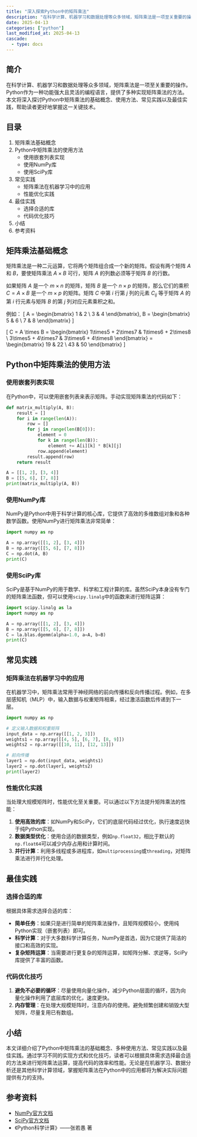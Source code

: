 ```yaml
---
title: "深入探索Python中的矩阵乘法"
description: "在科学计算、机器学习和数据处理等众多领域，矩阵乘法是一项至关重要的操作。Python作为一种功能强大且灵活的编程语言，提供了多种实现矩阵乘法的方法。本文将深入探讨Python中矩阵乘法的基础概念、使用方法、常见实践以及最佳实践，帮助读者更好地掌握这一关键技术。"
date: 2025-04-13
categories: ["python"]
last_modified_at: 2025-04-13
cascade:
  - type: docs
---
```



## 简介
在科学计算、机器学习和数据处理等众多领域，矩阵乘法是一项至关重要的操作。Python作为一种功能强大且灵活的编程语言，提供了多种实现矩阵乘法的方法。本文将深入探讨Python中矩阵乘法的基础概念、使用方法、常见实践以及最佳实践，帮助读者更好地掌握这一关键技术。

<!-- more -->
## 目录
1. 矩阵乘法基础概念
2. Python中矩阵乘法的使用方法
    - 使用嵌套列表实现
    - 使用NumPy库
    - 使用SciPy库
3. 常见实践
    - 矩阵乘法在机器学习中的应用
    - 性能优化实践
4. 最佳实践
    - 选择合适的库
    - 代码优化技巧
5. 小结
6. 参考资料

## 矩阵乘法基础概念
矩阵乘法是一种二元运算，它将两个矩阵组合成一个新的矩阵。假设有两个矩阵 $A$ 和 $B$，要使矩阵乘法 $A \times B$ 可行，矩阵 $A$ 的列数必须等于矩阵 $B$ 的行数。

如果矩阵 $A$ 是一个 $m \times n$ 的矩阵，矩阵 $B$ 是一个 $n \times p$ 的矩阵，那么它们的乘积 $C = A \times B$ 是一个 $m \times p$ 的矩阵。矩阵 $C$ 中第 $i$ 行第 $j$ 列的元素 $C_{ij}$ 等于矩阵 $A$ 的第 $i$ 行元素与矩阵 $B$ 的第 $j$ 列对应元素乘积之和。

例如：
\[
A = 
\begin{bmatrix}
1 & 2 \\
3 & 4
\end{bmatrix}, 
B = 
\begin{bmatrix}
5 & 6 \\
7 & 8
\end{bmatrix}
\]

\[
C = A \times B = 
\begin{bmatrix}
1\times5 + 2\times7 & 1\times6 + 2\times8 \\
3\times5 + 4\times7 & 3\times6 + 4\times8
\end{bmatrix} = 
\begin{bmatrix}
19 & 22 \\
43 & 50
\end{bmatrix}
\]

## Python中矩阵乘法的使用方法

### 使用嵌套列表实现
在Python中，可以使用嵌套列表来表示矩阵。手动实现矩阵乘法的代码如下：

```python
def matrix_multiply(A, B):
    result = []
    for i in range(len(A)):
        row = []
        for j in range(len(B[0])):
            element = 0
            for k in range(len(B)):
                element += A[i][k] * B[k][j]
            row.append(element)
        result.append(row)
    return result

A = [[1, 2], [3, 4]]
B = [[5, 6], [7, 8]]
print(matrix_multiply(A, B))
```

### 使用NumPy库
NumPy是Python中用于科学计算的核心库，它提供了高效的多维数组对象和各种数学函数。使用NumPy进行矩阵乘法非常简单：

```python
import numpy as np

A = np.array([[1, 2], [3, 4]])
B = np.array([[5, 6], [7, 8]])
C = np.dot(A, B)
print(C)
```

### 使用SciPy库
SciPy是基于NumPy的用于数学、科学和工程计算的库。虽然SciPy本身没有专门的矩阵乘法函数，但可以使用`scipy.linalg`中的函数来进行矩阵运算：

```python
import scipy.linalg as la
import numpy as np

A = np.array([[1, 2], [3, 4]])
B = np.array([[5, 6], [7, 8]])
C = la.blas.dgemm(alpha=1.0, a=A, b=B)
print(C)
```

## 常见实践

### 矩阵乘法在机器学习中的应用
在机器学习中，矩阵乘法常用于神经网络的前向传播和反向传播过程。例如，在多层感知机（MLP）中，输入数据与权重矩阵相乘，经过激活函数后传递到下一层。

```python
import numpy as np

# 定义输入数据和权重矩阵
input_data = np.array([[1, 2, 3]])
weights1 = np.array([[4, 5], [6, 7], [8, 9]])
weights2 = np.array([[10, 11], [12, 13]])

# 前向传播
layer1 = np.dot(input_data, weights1)
layer2 = np.dot(layer1, weights2)
print(layer2)
```

### 性能优化实践
当处理大规模矩阵时，性能优化至关重要。可以通过以下方法提升矩阵乘法的性能：
1. **使用高效的库**：如NumPy和SciPy，它们的底层代码经过优化，执行速度远快于纯Python实现。
2. **数据类型优化**：使用合适的数据类型，例如`np.float32`，相比于默认的`np.float64`可以减少内存占用和计算时间。
3. **并行计算**：利用多线程或多进程库，如`multiprocessing`或`threading`，对矩阵乘法进行并行化处理。

## 最佳实践

### 选择合适的库
根据具体需求选择合适的库：
- **简单任务**：如果只是进行简单的矩阵乘法操作，且矩阵规模较小，使用纯Python实现（嵌套列表）即可。
- **科学计算**：对于大多数科学计算任务，NumPy是首选，因为它提供了简洁的接口和高效的实现。
- **复杂矩阵运算**：当需要进行更复杂的矩阵运算，如矩阵分解、求逆等，SciPy库提供了丰富的函数。

### 代码优化技巧
1. **避免不必要的循环**：尽量使用向量化操作，减少Python层面的循环，因为向量化操作利用了底层库的优化，速度更快。
2. **内存管理**：在处理大规模矩阵时，注意内存的使用。避免频繁创建和销毁大型矩阵，尽量复用已有数组。

## 小结
本文详细介绍了Python中矩阵乘法的基础概念、多种使用方法、常见实践以及最佳实践。通过学习不同的实现方式和优化技巧，读者可以根据具体需求选择最合适的方法来进行矩阵乘法运算，提高代码的效率和性能。无论是在机器学习、数据分析还是其他科学计算领域，掌握矩阵乘法在Python中的应用都将为解决实际问题提供有力的支持。

## 参考资料
- [NumPy官方文档](https://numpy.org/doc/)
- [SciPy官方文档](https://docs.scipy.org/doc/scipy/reference/)
- 《Python科学计算》——张若愚 著